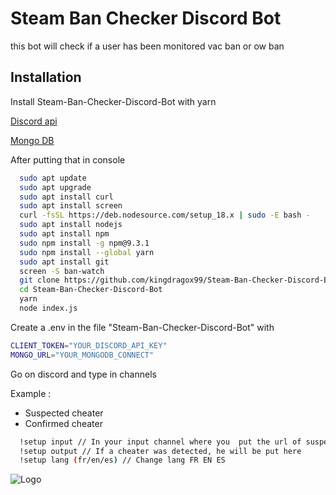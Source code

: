 ﻿# Steam Ban Checker Discord Bot

this bot will check if a user has been monitored vac ban or ow ban

## Installation

Install Steam-Ban-Checker-Discord-Bot with yarn

[Discord api](https://discord.com/developers/applications)

[Mongo DB](https://www.mongodb.com/)

After putting that in console

```bash
  sudo apt update
  sudo apt upgrade
  sudo apt install curl
  sudo apt install screen
  curl -fsSL https://deb.nodesource.com/setup_18.x | sudo -E bash -
  sudo apt install nodejs
  sudo apt install npm
  sudo npm install -g npm@9.3.1
  sudo npm install --global yarn
  sudo apt install git
  screen -S ban-watch
  git clone https://github.com/kingdragox99/Steam-Ban-Checker-Discord-Bot.git
  cd Steam-Ban-Checker-Discord-Bot
  yarn
  node index.js
```

Create a .env in the file "Steam-Ban-Checker-Discord-Bot" with

```bash
CLIENT_TOKEN="YOUR_DISCORD_API_KEY"
MONGO_URL="YOUR_MONGODB_CONNECT"
```

Go on discord and type in channels

Example :

- Suspected cheater
- Confirmed cheater

```bash
  !setup input // In your input channel where you  put the url of suspected cheaters
  !setup output // If a cheater was detected, he will be put here
  !setup lang (fr/en/es) // Change lang FR EN ES
```

![Logo](https://i.imgur.com/ErAZmVx.png)
